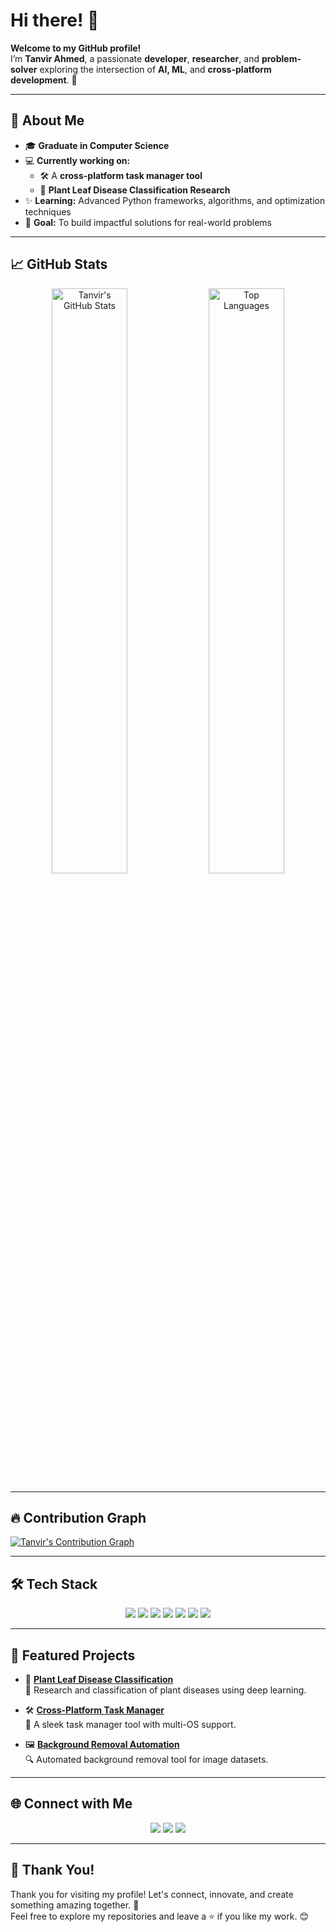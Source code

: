 # Hi there! 👋  
**Welcome to my GitHub profile!**  
I’m **Tanvir Ahmed**, a passionate **developer**, **researcher**, and **problem-solver** exploring the intersection of **AI, ML**, and **cross-platform development**. 🌟

---

## 🚀 **About Me**
- 🎓 **Graduate in Computer Science**  
- 💻 **Currently working on:**  
  - 🛠 A **cross-platform task manager tool**  
  - 🌱 **Plant Leaf Disease Classification Research**  
- ✨ **Learning:** Advanced Python frameworks, algorithms, and optimization techniques  
- 🎯 **Goal:** To build impactful solutions for real-world problems

---

## 📈 **GitHub Stats**

<div align="center">
  <img src="https://github-readme-stats.vercel.app/api?username=tanvir-talha058&show_icons=true&theme=radical" alt="Tanvir's GitHub Stats" width="49%"/>
  <img src="https://github-readme-stats.vercel.app/api/top-langs/?username=tanvir-talha058&layout=compact&theme=radical" alt="Top Languages" width="49%"/>
</div>

---

## 🔥 **Contribution Graph**

[![Tanvir's Contribution Graph](https://github-readme-activity-graph.vercel.app/graph?username=tanvir-talha058&theme=react-dark&hide_border=true)](https://github.com/ashutosh00710/github-readme-activity-graph)

---

## 🛠 **Tech Stack**

<div align="center">
  <img src="https://img.shields.io/badge/Python-3776AB?style=for-the-badge&logo=python&logoColor=white"/>
  <img src="https://img.shields.io/badge/C++-00599C?style=for-the-badge&logo=c%2B%2B&logoColor=white"/>
  <img src="https://img.shields.io/badge/JavaScript-F7DF1E?style=for-the-badge&logo=javascript&logoColor=black"/>
  <img src="https://img.shields.io/badge/Tkinter-FF6F00?style=for-the-badge"/>
  <img src="https://img.shields.io/badge/MySQL-4479A1?style=for-the-badge&logo=mysql&logoColor=white"/>
  <img src="https://img.shields.io/badge/Linux-FCC624?style=for-the-badge&logo=linux&logoColor=black"/>
  <img src="https://img.shields.io/badge/Git-F05032?style=for-the-badge&logo=git&logoColor=white"/>
</div>

---

## 📂 **Featured Projects**

- 🌱 **[Plant Leaf Disease Classification](https://github.com/tanvir-talha058/plant-leaf-disease)**  
  📘 Research and classification of plant diseases using deep learning.
  
- 🛠 **[Cross-Platform Task Manager](https://github.com/tanvir-talha058/task-manager-tool)**  
  🚀 A sleek task manager tool with multi-OS support.
  
- 🖼️ **[Background Removal Automation](https://github.com/tanvir-talha058/bg-removal-tool)**  
  🔍 Automated background removal tool for image datasets.

---

## 🌐 **Connect with Me**

<p align="center">
  <a href="https://www.linkedin.com/in/tanvir-talha058"><img src="https://img.shields.io/badge/LinkedIn-%230077B5.svg?&style=for-the-badge&logo=linkedin&logoColor=white" /></a>
  <a href="https://github.com/tanvir-talha058"><img src="https://img.shields.io/badge/GitHub-%23181717.svg?&style=for-the-badge&logo=github&logoColor=white" /></a>
  <a href="https://data.mendeley.com/datasets/5g238dv4ht/1"><img src="https://img.shields.io/badge/Mendeley-21052E?style=for-the-badge&logo=mendeley&logoColor=white" /></a>
</p>

---

## 🌟 **Thank You!**
Thank you for visiting my profile! Let's connect, innovate, and create something amazing together. 🚀  
Feel free to explore my repositories and leave a ⭐ if you like my work. 😊
